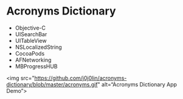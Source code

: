# Acronyms Dictionary

- Objective-C
- UISearchBar
- UITableView
- NSLocalizedString 
- CocoaPods
- AFNetworking
- MBProgressHUB

<img src="https://github.com/j0j0lin/acronyms-dictionary/blob/master/acronyms.gif" alt=“Acronyms Dictionary App Demo”>
